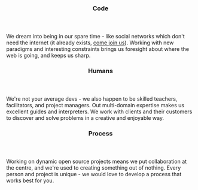<div>
  <header class='-code'>
    <h3>Code</h3>
  </header>

We dream into being in our spare time - like social networks which don't need the internet (it already exists, [come join us](http://www.scuttlebutt.nz)). Working with new paradigms and interesting constraints brings us foresight about where the web is going, and keeps us sharp.


</div>

<div>
  <header class='-humans'>
    <h3>Humans</h3>
  </header>

We're not your average devs - we also happen to be skilled teachers, facilitators, and project managers.
Out multi-domain expertise makes us excellent guides and interpreters.
We work with clients and their customers to discover and solve problems in a creative and enjoyable way.

</div>

<div>
  <header class='-process'>
    <h3>Process</h3>
  </header>

Working on dynamic open source projects means we put collaboration at the centre, and we're used to creating something out of nothing. Every person and project is unique - we would love to develop a process that works best for you.

</div>

